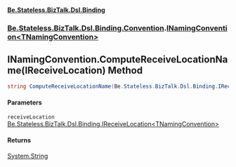 #### [Be.Stateless.BizTalk.Dsl.Binding](README.md 'README')
### [Be.Stateless.BizTalk.Dsl.Binding.Convention](Be.Stateless.BizTalk.Dsl.Binding.Convention.md 'Be.Stateless.BizTalk.Dsl.Binding.Convention').[INamingConvention&lt;TNamingConvention&gt;](INamingConvention_TNamingConvention_.md 'Be.Stateless.BizTalk.Dsl.Binding.Convention.INamingConvention<TNamingConvention>')

## INamingConvention<TNamingConvention>.ComputeReceiveLocationName(IReceiveLocation<TNamingConvention>) Method

```csharp
string ComputeReceiveLocationName(Be.Stateless.BizTalk.Dsl.Binding.IReceiveLocation<TNamingConvention> receiveLocation);
```
#### Parameters

<a name='Be.Stateless.BizTalk.Dsl.Binding.Convention.INamingConvention_TNamingConvention_.ComputeReceiveLocationName(Be.Stateless.BizTalk.Dsl.Binding.IReceiveLocation_TNamingConvention_).receiveLocation'></a>

`receiveLocation` [Be.Stateless.BizTalk.Dsl.Binding.IReceiveLocation&lt;](IReceiveLocation_TNamingConvention_.md 'Be.Stateless.BizTalk.Dsl.Binding.IReceiveLocation<TNamingConvention>')[TNamingConvention](INamingConvention_TNamingConvention_.md#Be.Stateless.BizTalk.Dsl.Binding.Convention.INamingConvention_TNamingConvention_.TNamingConvention 'Be.Stateless.BizTalk.Dsl.Binding.Convention.INamingConvention<TNamingConvention>.TNamingConvention')[&gt;](IReceiveLocation_TNamingConvention_.md 'Be.Stateless.BizTalk.Dsl.Binding.IReceiveLocation<TNamingConvention>')

#### Returns
[System.String](https://docs.microsoft.com/en-us/dotnet/api/System.String 'System.String')